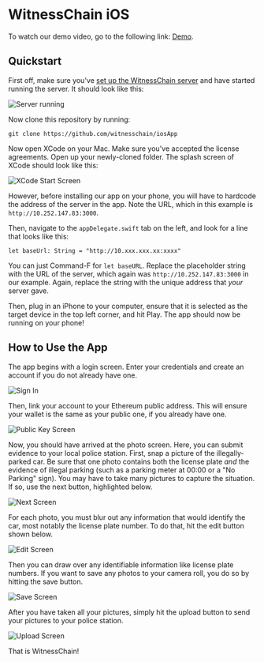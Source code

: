 # WitnessChain iOS

To watch our demo video, go to the following link: [Demo](https://www.youtube.com/watch?v=-Rm1n9U3wfQ).

## Quickstart

First off, make sure you've [set up the WitnessChain server](https://github.com/witnesschain/server) and have started running the server. It should look like this:

![Server running](images/npm-start-terminal.png)

Now clone this repository by running:

```
git clone https://github.com/witnesschain/iosApp
```

Now open XCode on your Mac. Make sure you've accepted the license agreements. Open up your newly-cloned folder. The splash screen of XCode should look like this:

![XCode Start Screen](images/xcode.png)

However, before installing our app on your phone, you will have to hardcode the address of the server in the app. Note the URL, which in this example is `http://10.252.147.83:3000`.

Then, navigate to the `appDelegate.swift` tab on the left, and look for a line that looks like this:

```
let baseUrl: String = "http://10.xxx.xxx.xx:xxxx"
```

You can just Command-F for `let baseURL`. Replace the placeholder string with the URL of the server, which again was `http://10.252.147.83:3000` in our example. Again, replace the string with the unique address that *your* server gave.

Then, plug in an iPhone to your computer, ensure that it is selected as the target device in the top left corner, and hit Play. The app should now be running on your phone!


## How to Use the App

The app begins with a login screen. Enter your credentials and create an account if you do not already have one.

![Sign In](images/signin.PNG)

Then, link your account to your Ethereum public address. This will ensure your wallet is the same as your public one, if you already have one.

![Public Key Screen](images/publickey.PNG)

Now, you should have arrived at the photo screen. Here, you can submit evidence to your local police station. First, snap a picture of the illegally-parked car. Be sure that one photo contains both the license plate *and* the evidence of illegal parking (such as a parking meter at 00:00 or a "No Parking" sign). You may have to take many pictures to capture the situation. If so, use the next button, highlighted below.

![Next Screen](images/next.png)

For each photo, you must blur out any information that would identify the car, most notably the license plate number. To do that, hit the edit button shown below.

![Edit Screen](images/edit.png)

Then you can draw over any identifiable information like license plate numbers. If you want to save any photos to your camera roll, you do so by hitting the save button.

![Save Screen](images/save.png)

After you have taken all your pictures, simply hit the upload button to send your pictures to your police station.

![Upload Screen](images/upload.png)

That is WitnessChain!

